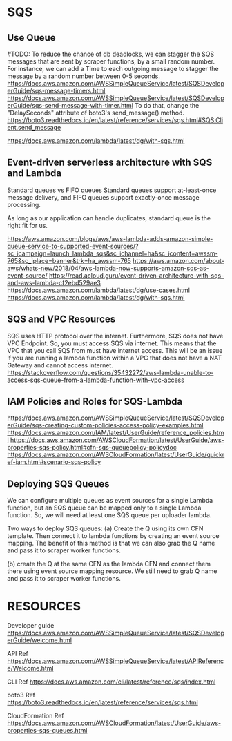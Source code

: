 # SQS

## Use Queue
#TODO: To reduce the chance of db deadlocks, we can stagger the SQS messages that are sent by scraper functions, by a small random number. For instance, we can add a Time to each outgoing message to stagger the message by a random number between 0-5 seconds.
https://docs.aws.amazon.com/AWSSimpleQueueService/latest/SQSDeveloperGuide/sqs-message-timers.html
https://docs.aws.amazon.com/AWSSimpleQueueService/latest/SQSDeveloperGuide/sqs-send-message-with-timer.html
To do that, change the "DelaySeconds" attribute of boto3's send_message() method.
https://boto3.readthedocs.io/en/latest/reference/services/sqs.html#SQS.Client.send_message

https://docs.aws.amazon.com/lambda/latest/dg/with-sqs.html


## Event-driven serverless architecture with SQS and Lambda
Standard queues vs FIFO queues
Standard queues support at-least-once message delivery, and FIFO queues support exactly-once message processing.

As long as our application can handle duplicates, standard queue is the right fit for us.

https://aws.amazon.com/blogs/aws/aws-lambda-adds-amazon-simple-queue-service-to-supported-event-sources/?sc_icampaign=launch_lambda_sqs&sc_ichannel=ha&sc_icontent=awssm-765&sc_iplace=banner&trk=ha_awssm-765
https://aws.amazon.com/about-aws/whats-new/2018/04/aws-lambda-now-supports-amazon-sqs-as-event-source/
https://read.acloud.guru/event-driven-architecture-with-sqs-and-aws-lambda-cf2ebd529ae3
https://docs.aws.amazon.com/lambda/latest/dg/use-cases.html
https://docs.aws.amazon.com/lambda/latest/dg/with-sqs.html


## SQS and VPC Resources
SQS uses HTTP protocol over the internet.
Furthermore, SQS does not have VPC Endpoint.
So, you must access SQS via internet.
This means that the VPC that you call SQS from must have internet access.
This will be an issue if you are running a lambda function
within a VPC that does not have a NAT Gateway and cannot access internet.
https://stackoverflow.com/questions/35432272/aws-lambda-unable-to-access-sqs-queue-from-a-lambda-function-with-vpc-access



## IAM Policies and Roles for SQS-Lambda
https://docs.aws.amazon.com/AWSSimpleQueueService/latest/SQSDeveloperGuide/sqs-creating-custom-policies-access-policy-examples.html
https://docs.aws.amazon.com/IAM/latest/UserGuide/reference_policies.html
https://docs.aws.amazon.com/AWSCloudFormation/latest/UserGuide/aws-properties-sqs-policy.html#cfn-sqs-queuepolicy-policydoc
https://docs.aws.amazon.com/AWSCloudFormation/latest/UserGuide/quickref-iam.html#scenario-sqs-policy



## Deploying SQS Queues
We can configure multiple queues as event sources for a single Lambda function,
but an SQS queue can be mapped only to a single Lambda function.
So, we will need at least one SQS queue per uploader lambda.


Two ways to deploy SQS queues:
(a) Create the Q using its own CFN template.
    Then connect it to lambda functions by creating an event source mapping.
    The benefit of this method is that we can also
    grab the Q name and pass it to scraper worker functions.

(b) create the Q at the same CFN as the lambda CFN and
    connect them there using event source mapping resource.
    We still need to grab Q name and pass it to scraper worker functions.



# RESOURCES
Developer guide
https://docs.aws.amazon.com/AWSSimpleQueueService/latest/SQSDeveloperGuide/welcome.html

API Ref
https://docs.aws.amazon.com/AWSSimpleQueueService/latest/APIReference/Welcome.html

CLI Ref
https://docs.aws.amazon.com/cli/latest/reference/sqs/index.html

boto3 Ref
https://boto3.readthedocs.io/en/latest/reference/services/sqs.html

CloudFormation Ref
https://docs.aws.amazon.com/AWSCloudFormation/latest/UserGuide/aws-properties-sqs-queues.html
